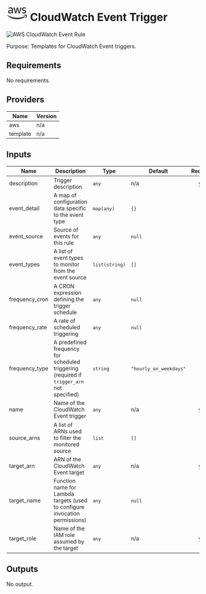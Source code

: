 # ![AWS](aws-logo.png) CloudWatch Event Trigger

![AWS CloudWatch Event Rule](aws\_cloudwatch\_event\_rule.png)

Purpose: Templates for CloudWatch Event triggers.

## Requirements

No requirements.

## Providers

| Name | Version |
|------|---------|
| aws | n/a |
| template | n/a |

## Inputs

| Name | Description | Type | Default | Required |
|------|-------------|------|---------|:--------:|
| description | Trigger description | `any` | n/a | yes |
| event\_detail | A map of configuration data specific to the event type | `map(any)` | `{}` | no |
| event\_source | Source of events for this rule | `any` | `null` | no |
| event\_types | A list of event types to monitor from the event source | `list(string)` | `[]` | no |
| frequency\_cron | A CRON expression defining the trigger schedule | `any` | `null` | no |
| frequency\_rate | A rate of scheduled triggering | `any` | `null` | no |
| frequency\_type | A predefined frequency for scheduled triggering (required if `trigger_arn` not specified) | `string` | `"hourly_on_weekdays"` | no |
| name | Name of the CloudWatch Event trigger | `any` | n/a | yes |
| source\_arns | A list of ARNs used to filter the monitored source | `list` | `[]` | no |
| target\_arn | ARN of the CloudWatch Event target | `any` | n/a | yes |
| target\_name | Function name for Lambda targets (used to configure invocation permissions) | `any` | `null` | no |
| target\_role | Name of the IAM role assumed by the target | `any` | n/a | yes |

## Outputs

No output.

